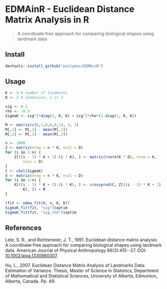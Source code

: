 # EDMAinR - Euclidean Distance Matrix Analysis in R

> A coordinate‐free approach for comparing biological shapes using landmark data

## Install

```R
devtools::install_github("psolymos/EDMAinR")
```

## Usage

```R
K <- 3 # number of landmarks
D <- 2 # dimension, 2 or 3

sig <- 0.2
rho <- -0.5
SigmaK <- sig^2*diag(1, K, K) + sig^2*rho*(1-diag(1, K, K))

M <- matrix(c(0,1,0,0,0,1), 3, 2)
M[,1] <- M[,1] - mean(M[,1])
M[,2] <- M[,2] - mean(M[,2])

n <- 1000
Z <- matrix(nrow = n * K, ncol = D)
for (i in 1:n) {
    Z[((i - 1) * K + 1):(i * K), ] <- matrix(rnorm(K * D), nrow = K,
        ncol = D)
}
C <- chol(SigmaK)
X <- matrix(nrow = n * K, ncol = D)
for (i in 1:n) {
    X[((i - 1) * K + 1):(i * K), ] <- crossprod(C, Z[((i - 1) * K + 1):(i *
        K), ]) + M
}

(fit <- edma_fit(X, n, K, D))
SigmaK_fit(fit, "sig")$optim
SigmaK_fit(fit, "sig_rho")$optim

```

## References

Lele, S. R., and Richtsmeier, J. T., 1991.
Euclidean distance matrix analysis: A coordinate‐free approach for 
comparing biological shapes using landmark data.
American Journal of Physical Anthropology 86(3):415--27.
DOI: [10.1002/ajpa.1330860307](https://doi.org/10.1002/ajpa.1330860307).

Hu, L., 2007. Euclidean Distance Matrix Analysis of Landmarks Data:
Estimation of Variance. Thesis, Master of Science in Statistics,
Department of Mathematical and Statistical Sciences, 
University of Alberta, Edmonton, Alberta, Canada. Pp. 49.
